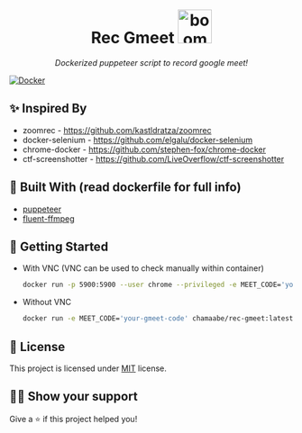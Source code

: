 <h1 align="center">Rec Gmeet <img width="60px" src="https://sensa-co.s3-eu-west-1.amazonaws.com/emojis/camera.svg" alt="boomerang"/></h1>
<p align="center"><i>Dockerized puppeteer script to record google meet!</i></p>


[![Docker](https://github.com/Super-Chama/rec-gmeet/actions/workflows/docker-publish.yml/badge.svg)](https://github.com/Super-Chama/rec-gmeet/actions/workflows/docker-publish.yml)

## :sparkles: Inspired By
* zoomrec - https://github.com/kastldratza/zoomrec
* docker-selenium - https://github.com/elgalu/docker-selenium
* chrome-docker - https://github.com/stephen-fox/chrome-docker
* ctf-screenshotter - https://github.com/LiveOverflow/ctf-screenshotter

## :wrench: Built With (read dockerfile for full info)

* [puppeteer](https://pptr.dev/)
* [fluent-ffmpeg](https://github.com/fluent-ffmpeg/node-fluent-ffmpeg)

## :running: Getting Started

* With VNC (VNC can be used to check manually within container)
  ```sh
  docker run -p 5900:5900 --user chrome --privileged -e MEET_CODE='your-gmeet-code' chamaabe/rec-gmeet:latest
  ```
* Without VNC
  ```sh
  docker run -e MEET_CODE='your-gmeet-code' chamaabe/rec-gmeet:latest
  ```

## :pencil: License

This project is licensed under [MIT](https://opensource.org/licenses/MIT) license.

## :man_astronaut: Show your support

Give a :star: if this project helped you!
